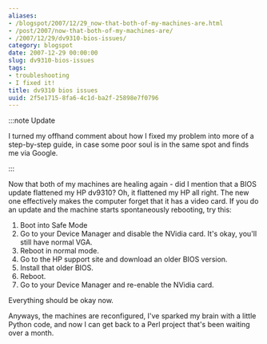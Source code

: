 ```yaml
---
aliases:
- /blogspot/2007/12/29_now-that-both-of-my-machines-are.html
- /post/2007/now-that-both-of-my-machines-are/
- /2007/12/29/dv9310-bios-issues/
category: blogspot
date: 2007-12-29 00:00:00
slug: dv9310-bios-issues
tags:
- troubleshooting
- I fixed it!
title: dv9310 bios issues
uuid: 2f5e1715-8fa6-4c1d-ba2f-25898e7f0796
---
```


:::note Update

I turned my offhand comment about how I fixed my problem into more of a step-by-step guide, in case some poor soul is in the same spot and finds me via Google.

:::

Now that both of my machines are healing again - did I mention that a
BIOS update flattened my HP dv9310? Oh, it flattened my HP all right.
The new one effectively makes the computer forget that it has a video
card. If you do an update and the machine starts spontaneously rebooting,
try this:

<ol>
<li>Boot into Safe Mode</li>
<li>Go to your Device Manager and disable the NVidia card. It's okay, you'll still have normal VGA.</li>
<li>Reboot in normal mode.</li>
<li>Go to the HP support site and download an older BIOS version.</li>
<li>Install that older BIOS.</li>
<li>Reboot.</li>
<li>Go to your Device Manager and re-enable the NVidia card.</li>
</ol>

Everything should be okay now.

Anyways, the machines are reconfigured, I've sparked my brain with a little Python code, and now I can get back to a Perl project that's been waiting over a month.